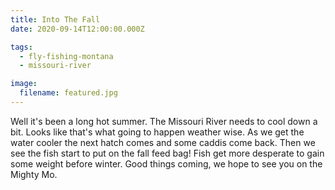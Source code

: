 ```yaml
---
title: Into The Fall
date: 2020-09-14T12:00:00.000Z

tags:
  - fly-fishing-montana
  - missouri-river

image:
  filename: featured.jpg
---
```


Well it's been a long hot summer. The Missouri River needs to cool down a bit. Looks like that's what going to happen weather wise. As we get the water cooler the next hatch comes and some caddis come back. Then we see the fish start to put on the fall feed bag! Fish get more desperate to gain some weight before winter. Good things coming, we hope to see you on the Mighty Mo.
